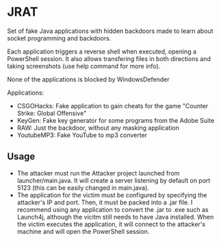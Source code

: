 # JRAT
Set of fake Java applications with hidden backdoors made to learn about socket programming and backdoors.

Each application triggers a reverse shell when executed, opening a PowerShell session. It also allows transfering files in both directions and taking screenshots (use help command for more info).

None of the applications is blocked by WindowsDefender

Applications:
* CSGOHacks: Fake application to gain cheats for the game "Counter Strike: Global Offensive"
* KeyGen: Fake key generator for some programs from the Adobe Suite
* RAW: Just the backdoor, without any masking application
* YoutubeMP3: Fake YouTube to mp3 converter

## Usage

* The attacker must run the Attacker project launched from launcher/main.java. It will create a server listening by default on port 5123 (this can be easily changed in main.java).
* The application for the victim must be configured by specifying the attacker's IP and port. Then, it must be packed into a .jar file. I recommend using any application to convert the .jar to .exe such as Launch4j, although the vicitm still needs to have Java installed. When the victim executes the application, it will connect to the attacker's machine and will open the PowerShell session.
